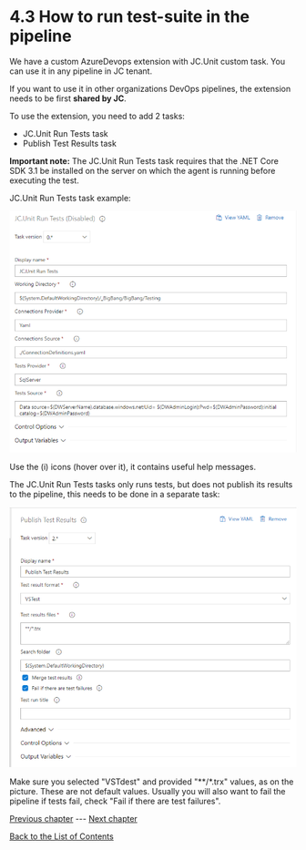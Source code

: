 # 4.3 How to run test-suite in the pipeline

We have a custom AzureDevops extension with JC.Unit custom task. You can
use it in any pipeline in JC tenant.

If you want to use it in other organizations DevOps pipelines, the
extension needs to be first **shared by JC**.

To use the extension, you need to add 2 tasks:
-   JC.Unit Run Tests task
-   Publish Test Results task

**Important note:** The JC.Unit Run Tests task requires that the .NET
Core SDK 3.1 be installed on the server on which the agent is running
before executing the test.

JC.Unit Run Tests task example:

![JC.Unit Run Tests task example](Images/media/image16.png)

Use the (i) icons (hover over it), it contains useful help messages.

The JC.Unit Run Tests tasks only runs tests, but does not publish its
results to the pipeline, this needs to be done in a separate task:

![Pipeline](Images/media/image17.png)

Make sure you selected \"VSTdest\" and provided \"\*\*/\*.trx\" values,
as on the picture. These are not default values. Usually you will also
want to fail the pipeline if tests fail, check \"Fail if there are test
failures\".

[Previous chapter](4-2-how-to-run-test-suite-locally-using-jc-unit-runner) --- [Next chapter](5-0-how-to-setup-the-jc-unit-json-file)  

[Back to the List of Contents](0-0-list-of-contents)  